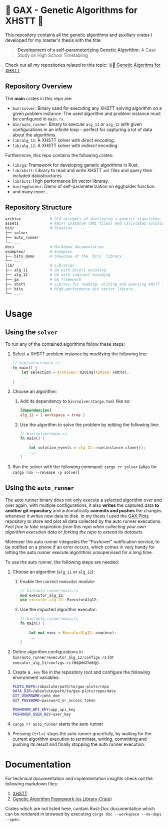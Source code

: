 # 🧬 GAX - Genetic Algorithms for XHSTT 🧬
This repository contains all the genetic algorithms and auxiliary crates I
developed for my master's thesis with the title:
> **Development of a self-parameterizing Genetic Algorithm:**
> A Case Study on High School Timetabling

Check out all my repositories related to this topic:
[🇧🧬 Genetic Algoritms for XHSTT](https://github.com/stars/biwecka/lists/genetic-alg-for-xhstt)


## Repository Overview
The **main** crates in this repo are:
-   `bin/solver`: Binary used for executing any XHSTT solving algorithm on a
    given problem instance. The used algorithm and problem instance must be
    configured in `main.rs`.
-   `bin/auto_runner`: Binary to execute `alg_11` or `alg_12` with
    given configurations in an infinite loop - perfect for capturing a lot
    of data about the algorithms.
-   `lib/alg_11`: A XHSTT solver with *direct* encoding.
-   `lib/alg_12`: A XHSTT solver with *indirect* encoding.


Furthermore, this repo contains the following crates:
-   `lib/ga`: Framework for developing genetic algorithms in Rust.
-   `lib/xhstt`: Library to read and write XHSTT `xml` files and query their
    included datastructures
-   `lib/bits`: High performance bit vector libraray.
-   `bin/eggholder`: Demo of self-parameterization on eggholder function.
-   and many more...


## Repository Structure
```sh
archive             # Old attempts of developing a genetic algorithms.
assets              # XHSTT instance (XML files) and calculated solutions.
bin/                # Binaries
├── solver
├── auto_runner
└── ...
docs                # Markdown documentation
examples/           # Examples
├── bits_demo       # Showcase of the `bits` library.
└── ...
lib/                # Libraries
├── alg_11          # GA with direct encoding
├── alg_12          # GA with indirect encoding
├── ga              # GA framework
├── xhstt           # Library for reading, writing and querying XHSTT instances
├── bits            # High-performance bit vector library.
└── ...
```

<!-- Usage ----------------------------------------------------------------- -->
# Usage
## Using the `solver`
To run any of the contained algorithms follow these steps:
1.  Select a XHSTT problem instance by modifying the following line:
    ```rust
    // bin/solver/main.rs
    fn main() {
        let selection = Archives::X2014a(X2014a::Hdtt4);
        ...
    }
    ```

2.  Choose an algorithm:
    1.  Add its dependency to `bin/solver/Cargo.toml` like so:
        ```toml
        [dependencies]
        alg_12 = { workspace = true }
        ```

    2.  Use the algorithm to solve the problem by editing the following line:
        ```rust
        // bin/solver/main.rs
        fn main() {
            ...
            let solution_events = alg_12::run(instance.clone());
            ...
        }
        ```

3.  Run the solver with the following command: `cargo rr solver`
    (alias for `cargo run --release -p solver`)


## Using the `auto_runner`
The auto runner binary does not only execute a selected algorithm over and
over again, with multiple configurations, it also **writes** the captured data
**to another git repository** and automatically **commits and pushes** the
changes whenever it writes new data to disk.
In my thesis I used the [GAX Plots](https://github.com/biwecka/gax-plots)
repository to store and plot all data collected by the auto runner executions.
*Feel free to take inspiration from this repo when collecting your own*
*algorithm execution data or forking the repo to extend its datasets.*

Moreover the auto runner integrates the "Pushover" notification service, to be
notified on a phone if an error occurs, which comes in very handy for letting
the auto runner execute algorithms unsupervised for a long time.

To use the auto runner, the following steps are needed:
1.  Choose an algorithm (`alg_11` or `alg_12`):
    1.  Enable the correct executor module:
        ```rust
        // bin/auto_runner/main.rs
        mod executor_alg_12;
        use executor_alg_12::ExecutorAlg12;
        ```

    2.  Use the imported algorithm executor:
        ```rust
        // bin/auto_runner/main.rs
        fn main() {
            ...
            let mut exec = ExecutorAlg12::new(env);
            ...
        }
        ```

2.  Define algorithm configurations in
    `bin/auto_runner/executor_alg_12/configs.rs`
    (or `executor_alg_11/configs.rs` respectively).

3.  Create a `.env` file in the repository root and configure the following
    environment variables:
    ```sh
    PLOTS_REPO=/absolute/path/to/gax-plots/repo
    DATA_DIR=/absolute/path/to/gax-plots/repo/data
    GIT_USERNAME=john_doe
    GIT_PASSWORD=password_or_access_token

    PUSHOVER_API_KEY=app_api_key
    PUSHOVER_USER_KEY=user_key
    ```

4.  `cargo rr auto_runner` starts the auto runner

5.  Pressing `Ctrl`+`C` stops the auto runner gracefully, by waiting for the
    current algorithm execution to terminate, writing, committing and pushing
    its result and finally stopping the auto runner execution.


<!-- Documentation --------------------------------------------------------- -->
# Documentation
For technical documentation and implementation insights check out the following
markdown files:
1.  [XHSTT](./xhstt/main.md)
2.  [Genetic Algorithm Framework (`ga` Library-Crate)](../lib/ga/README.md)

Crates which are not listed here, contain Rust-Doc documentation which can
be rendered in browsed by executing `cargo doc --workspace --no-deps --open`.


<!-- ----------------------------------------------------------------------- -->
